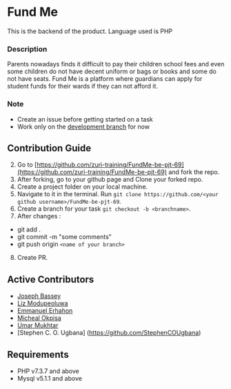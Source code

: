 # Fund Me
This is the backend of the product. Language used is PHP

### Description
Parents nowadays finds it difficult to pay their children school fees and even some children do not have decent uniform or bags or books and some do not have seats. Fund Me is a platform where guardians can apply for student funds for their wards if they can not afford it.

### Note
 - Create an issue before getting started on a task
 - Work only on the [development branch](https://github.com/zuri-training/FundMe-be-pjt-69/tree/dev) for now
 
 
## <a name="contribute"></a> Contribution Guide

2. Go to [https://github.com/zuri-training/FundMe-be-pjt-69](https://github.com/zuri-training/FundMe-be-pjt-69) and fork the repo.
3. After forking, go to your github page and Clone your forked repo. 
4. Create a project folder on your local machine. 
5. Navigate to it in the terminal. Run `git clone https://github.com/<your github username>/FundMe-be-pjt-69`.
6. Create a branch for your task `git checkout -b <branchname>`.
7. After changes : 
- git add .
- git commit  -m "some comments"
- git push origin `<name of your branch>`
8. Create PR.

## Active Contributors
 - [Joseph Bassey ](https://github.com/Josef-code)
 - [Liz Modupeoluwa](https://github.com/Chanbang10)
 - [Emmanuel Erhahon ](https://github.com/LeadIcons)
 - [Micheal Okpisa](https://github.com/okpisajnr)
 - [Umar Mukhtar](https://github.com/xceptiondev)
 - [Stephen C. O. Ugbana] (https://github.com/StephenCOUgbana)
 
## Requirements
 - PHP v7.3.7 and above
 - Mysql v5.1.1 and above

